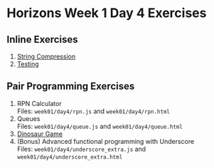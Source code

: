 # Horizons Week 1 Day 4 Exercises

## Inline Exercises

1. [String Compression](string_compression.md)
1. [Testing](testing.md)

## Pair Programming Exercises

1. RPN Calculator <br>
   Files: `week01/day4/rpn.js` and `week01/day4/rpn.html`
1. Queues <br>
   Files: `week01/day4/queue.js` and `week01/day4/queue.html`
1. [Dinosaur Game](dinosaur.md)
1. (Bonus) Advanced functional programming with Underscore<br>
   Files: `week01/day4/underscore_extra.js` and `week01/day4/underscore_extra.html`


